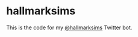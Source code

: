 # hallmarksims
This is the code for my [@hallmarksims](https://twitter.com/hallmarksims) Twitter bot.
